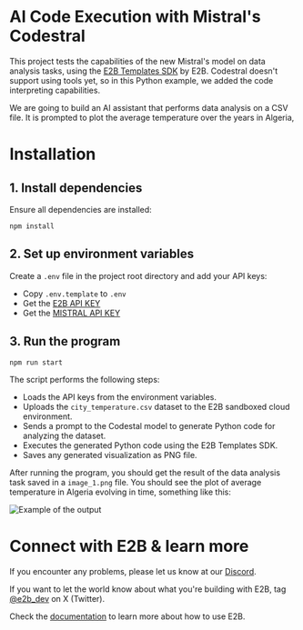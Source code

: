 # AI Code Execution with Mistral's Codestral

This project tests the capabilities of the new Mistral's model on data analysis tasks, using the [E2B Templates SDK](https://github.com/e2b-dev/E2B) by E2B. Codestral doesn't support using tools yet, so in this Python example, we added the code interpreting capabilities.

We are going to build an AI assistant that performs data analysis on a CSV file. It is prompted to plot the average temperature over the years in Algeria,


# Installation

## 1. Install dependencies

Ensure all dependencies are installed:

```
npm install
```

## 2. Set up environment variables

Create a `.env` file in the project root directory and add your API keys:

- Copy `.env.template` to `.env`
- Get the [E2B API KEY](https://e2b.dev/docs/getting-started/api-key)
- Get the [MISTRAL API KEY](https://console.mistral.ai/api-keys/)

## 3. Run the program

```
npm run start
```

The script performs the following steps:
    
- Loads the API keys from the environment variables.
- Uploads the `city_temperature.csv` dataset to the E2B sandboxed cloud environment.
- Sends a prompt to the Codestal model to generate Python code for analyzing the dataset.
- Executes the generated Python code using the E2B Templates SDK.
- Saves any generated visualization as PNG file.
  

After running the program, you should get the result of the data analysis task saved in a `image_1.png` file. You should see the plot of average temperature in Algeria evolving in time, something like this:

![Example of the output](image_1.png)


# Connect with E2B & learn more
If you encounter any problems, please let us know at our [Discord](https://discord.com/invite/U7KEcGErtQ).

If you want to let the world know about what you're building with E2B, tag [@e2b_dev](https://twitter.com/e2b_dev) on X (Twitter).

Check the [documentation](https://e2b.dev/docs) to learn more about how to use E2B.